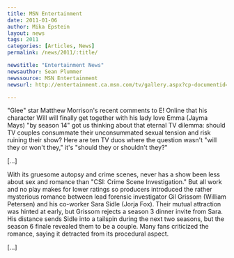 ```yaml
---
title: MSN Entertainment 
date: 2011-01-06
author: Mika Epstein
layout: news
tags: 2011
categories: [Articles, News]
permalink: /news/2011/:title/

newstitle: "Entertainment News"
newsauthor: Sean Plummer  
newssource: MSN Entertainment  
newsurl: http://entertainment.ca.msn.com/tv/gallery.aspx?cp-documentid=27142465  

---
```

 "Glee" star Matthew Morrison's recent comments to E! Online that his character Will will finally get together with his lady love Emma (Jayma Mays) "by season 14" got us thinking about that eternal TV dilemma: should TV couples consummate their unconsummated sexual tension and risk ruining their show? Here are ten TV duos where the question wasn't "will they or won't they," it's "should they or shouldn't they?"

[...]

With its gruesome autopsy and crime scenes, never has a show been less about sex and romance than "CSI: Crime Scene Investigation." But all work and no play makes for lower ratings so producers introduced the rather mysterious romance between lead forensic investigator Gil Grissom (William Petersen) and his co-worker Sara Sidle (Jorja Fox). Their mutual attraction was hinted at early, but Grissom rejects a season 3 dinner invite from Sara. His distance sends Sidle into a tailspin during the next two seasons, but the season 6 finale revealed them to be a couple. Many fans criticized the romance, saying it detracted from its procedural aspect.

[...]  
